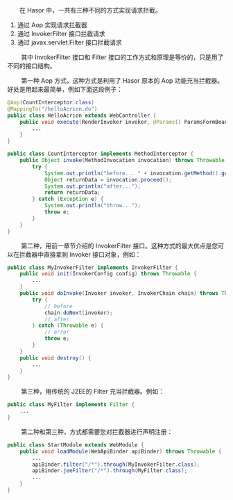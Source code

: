&emsp;&emsp;在 Hasor 中，一共有三种不同的方式实现请求拦截。

1. 通过 Aop 实现请求拦截器
2. 通过 InvokerFilter 接口拦截请求
3. 通过 javax.servlet.Filter 接口拦截请求

&emsp;&emsp; 其中 InvokerFilter 接口和 Filter 接口的工作方式和原理是等价的，只是用了不同的接口结构。

&emsp;&emsp; 第一种 Aop 方式，这种方式是利用了 Hasor 原本的 Aop 功能充当拦截器。好处是用起来最简单，例如下面这段例子：
```java
@Aop(CountInterceptor.class)
@MappingTo("/helloAcrion.do")
public class HelloAcrion extends WebController {
    public void execute(RenderInvoker invoker, @Params() ParamsFormBean formBean){
        ...
    }
}
```

```java
public class CountInterceptor implements MethodInterceptor {
    public Object invoke(MethodInvocation invocation) throws Throwable {
        try {
            System.out.println("before... " + invocation.getMethod().getName());
            Object returnData = invocation.proceed();
            System.out.println("after...");
            return returnData;
        } catch (Exception e) {
            System.out.println("throw...");
            throw e;
        }
    }
}
```

&emsp;&emsp; 第二种，用前一章节介绍的 InvokerFilter 接口。这种方式的最大优点是您可以在拦截器中直接拿到 Invoker 接口对象，例如：
```java
public class MyInvokerFilter implements InvokerFilter {
    public void init(InvokerConfig config) throws Throwable {
        ...
    }
    public void doInvoke(Invoker invoker, InvokerChain chain) throws Throwable {
        try {
            // before
            chain.doNext(invoker);
            // after
        } catch (Throwable e) {
            // error
            throw e;
        }
    }
    public void destroy() {
        ...
    }
}
```

&emsp;&emsp; 第三种，用传统的 J2EE的 Filter 充当拦截器。例如：
```java
public class MyFilter implements Filter {
    ...
}
```

&emsp;&emsp; 第二种和第三种，方式都需要您对拦截器进行声明注册：
```java
public class StartModule extends WebModule {
    public void loadModule(WebApiBinder apiBinder) throws Throwable {
        ...
        apiBinder.filter("/*").through(MyInvokerFilter.class);
        apiBinder.jeeFilter("/*").through(MyFilter.class);
        ...
    }
}
```